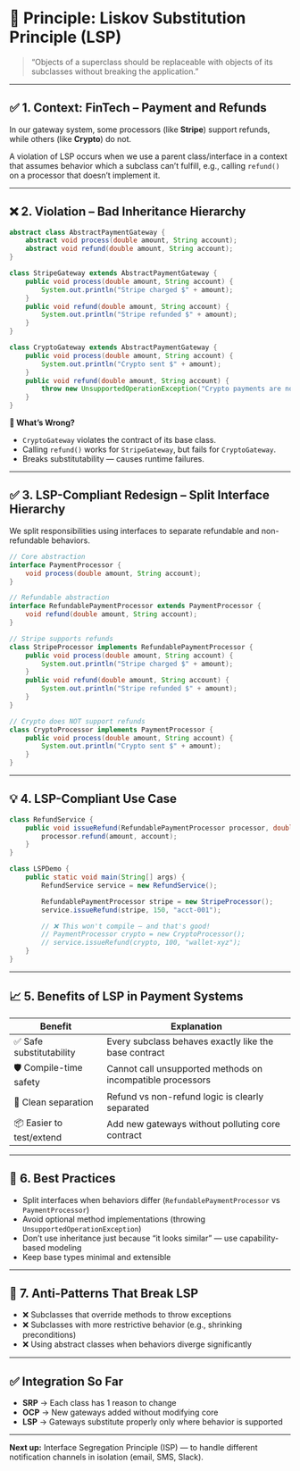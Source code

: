 # 🧩 Principle: Liskov Substitution Principle (LSP)

> “Objects of a superclass should be replaceable with objects of its subclasses without breaking the application.”

---

## ✅ 1. Context: FinTech – Payment and Refunds

In our gateway system, some processors (like **Stripe**) support refunds, while others (like **Crypto**) do not.

A violation of LSP occurs when we use a parent class/interface in a context that assumes behavior which a subclass can’t fulfill, e.g., calling `refund()` on a processor that doesn’t implement it.

---

## ❌ 2. Violation – Bad Inheritance Hierarchy

```java
abstract class AbstractPaymentGateway {
    abstract void process(double amount, String account);
    abstract void refund(double amount, String account);
}

class StripeGateway extends AbstractPaymentGateway {
    public void process(double amount, String account) {
        System.out.println("Stripe charged $" + amount);
    }
    public void refund(double amount, String account) {
        System.out.println("Stripe refunded $" + amount);
    }
}

class CryptoGateway extends AbstractPaymentGateway {
    public void process(double amount, String account) {
        System.out.println("Crypto sent $" + amount);
    }
    public void refund(double amount, String account) {
        throw new UnsupportedOperationException("Crypto payments are non-refundable");
    }
}
```

**🚨 What’s Wrong?**

- `CryptoGateway` violates the contract of its base class.
- Calling `refund()` works for `StripeGateway`, but fails for `CryptoGateway`.
- Breaks substitutability — causes runtime failures.

---

## ✅ 3. LSP-Compliant Redesign – Split Interface Hierarchy

We split responsibilities using interfaces to separate refundable and non-refundable behaviors.

```java
// Core abstraction
interface PaymentProcessor {
    void process(double amount, String account);
}

// Refundable abstraction
interface RefundablePaymentProcessor extends PaymentProcessor {
    void refund(double amount, String account);
}

// Stripe supports refunds
class StripeProcessor implements RefundablePaymentProcessor {
    public void process(double amount, String account) {
        System.out.println("Stripe charged $" + amount);
    }
    public void refund(double amount, String account) {
        System.out.println("Stripe refunded $" + amount);
    }
}

// Crypto does NOT support refunds
class CryptoProcessor implements PaymentProcessor {
    public void process(double amount, String account) {
        System.out.println("Crypto sent $" + amount);
    }
}
```

---

## 💡 4. LSP-Compliant Use Case

```java
class RefundService {
    public void issueRefund(RefundablePaymentProcessor processor, double amount, String account) {
        processor.refund(amount, account);
    }
}

class LSPDemo {
    public static void main(String[] args) {
        RefundService service = new RefundService();

        RefundablePaymentProcessor stripe = new StripeProcessor();
        service.issueRefund(stripe, 150, "acct-001");

        // ❌ This won't compile — and that's good!
        // PaymentProcessor crypto = new CryptoProcessor();
        // service.issueRefund(crypto, 100, "wallet-xyz");
    }
}
```

---

## 📈 5. Benefits of LSP in Payment Systems

| Benefit                  | Explanation                                                        |
|--------------------------|--------------------------------------------------------------------|
| ✅ Safe substitutability | Every subclass behaves exactly like the base contract              |
| 🛡️ Compile-time safety   | Cannot call unsupported methods on incompatible processors         |
| 🔧 Clean separation      | Refund vs non-refund logic is clearly separated                    |
| 📦 Easier to test/extend | Add new gateways without polluting core contract                   |

---

## 🧠 6. Best Practices

- Split interfaces when behaviors differ (`RefundablePaymentProcessor` vs `PaymentProcessor`)
- Avoid optional method implementations (throwing `UnsupportedOperationException`)
- Don’t use inheritance just because “it looks similar” — use capability-based modeling
- Keep base types minimal and extensible

---

## 🚫 7. Anti-Patterns That Break LSP

- ❌ Subclasses that override methods to throw exceptions
- ❌ Subclasses with more restrictive behavior (e.g., shrinking preconditions)
- ❌ Using abstract classes when behaviors diverge significantly

---

## ✅ Integration So Far

- **SRP** → Each class has 1 reason to change
- **OCP** → New gateways added without modifying core
- **LSP** → Gateways substitute properly only where behavior is supported

---

**Next up:** Interface Segregation Principle (ISP) — to handle different notification channels in isolation (email, SMS, Slack).